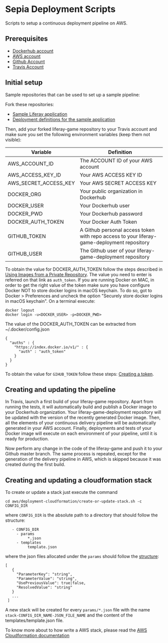 # Sepia Deployment Scripts

Scripts to setup a continuous deployment pipeline on AWS.

## Prerequisites

- [Dockerhub account]()
- [AWS account]()
- [Github Account]()
- [Travis Account]()

 
## Initial setup 
 
Sample repositories that can be used to set up a sample pipeline:

Fork these repositories:

- [Sample Liferay application](https://github.com/liferay-labs/liferay-game)
- [Deployment definitions for the sample application](https://github.com/liferay-labs/liferay-game-deployment)

Then, add your forked liferay-game repository to your Travis account and make 
sure you set the following environment variables (keep them not visible):

| Variable              | Definition                                                  |
|-----------------------|-------------------------------------------------------------|
| AWS_ACCOUNT_ID        | The ACCOUNT ID of your AWS account                          |
| AWS_ACCESS_KEY_ID     | Your AWS ACCESS KEY ID                                      |
| AWS_SECRET_ACCESS_KEY | Your AWS SECRET ACCESS KEY                                  |
| DOCKER_ORG            | Your public organization in Dockerhub                       |
| DOCKER_USER           | Your Dockerhub user                                         |
| DOCKER_PWD            | Your Dockerhub password                                     |
| DOCKER_AUTH_TOKEN     | Your Docker Auth Token                                      |
| GITHUB_TOKEN          | A Github personal access token with repo access to your liferay-game-deployment repository |
| GITHUB_USER           | The Github user of your liferay-game-deployment repository  |

To obtain the value for DOCKER_AUTH_TOKEN follow the steps described in [Using Images from a Private Repository](http://docs.aws.amazon.com/elasticbeanstalk/latest/dg/create_deploy_docker.container.console.html#docker-images-private).
The value you need to enter is referred on that link as `auth_token`.
If you are running Docker on MAC, in order to get the right value of the token make sure you have configure Docker NOT to store docker logins in macOS keychain.
To do so, got to Docker > Preferences and uncheck the option "Securely store docker logins in macOS keychain".
On a terminal execute:

```
docker logout
docker login -u<DOCKER_USER> -p<DOCKER_PWD>
```

The value of the DOCKER_AUTH_TOKEN can be extracted from ~/.docker/config.json
```
{
  "auths" : {
    "https://index.docker.io/v1/" : {
      "auth" : "auth_token"
    }
  }
}
```

To obtain the value for `GIHUB_TOKEN` follow these steps: [Creating a token](https://help.github.com/articles/creating-a-personal-access-token-for-the-command-line/#creating-a-token).

## Creating and updating the pipeline

In Travis, launch a first build of your liferay-game repository. Apart from 
running the tests, it will automatically build and publish a Docker image to 
your Dockerhub organization. Your liferay-game-deployment repository will be 
updated with the version of the recently generated Docker image. Then, all the 
elements of your continuous delivery pipeline will be automatically generated in 
your AWS account. Finally, deployments and tests of your Docker image will 
execute on each environment of your pipeline, until it is ready for production.
 
Now perform any change in the code of the liferay-game and push it to your
Github master branch. The same process is repeated, except for the generation of
the delivery pipeline in AWS, which is skipped because it was created during the
first build.

## Creating and updating a cloudformation stack

To create or update a stack just execute the command

```
cd aws/deployment-cloudformation/create-or-update-stack.sh -c CONFIG_DIR
```

where ```CONFIG_DIR``` is the absolute path to a directory that should follow the structure:

```
   - CONFIG_DIR
     - params
          *.json
     - templates
          template.json
```

where the json files allocated under the ```params``` should follow the [structure](http://docs.aws.amazon.com/AWSCloudFormation/latest/UserGuide/parameters-section-structure.html):

```
[
   {
     "ParameterKey": "string",
     "ParameterValue": "string",
     "UsePreviousValue": true|false,
     "ResolvedValue": "string"
   }
   ...
 ]
```

A new stack will be created for every ```params/*.json``` file with the name ```stack-CONFIG_DIR_NAME-JSON_FILE_NAME``` and the content of the templates/template.json file.

To know more about to how write a AWS stack, please read the [AWS Cloudformation documentation](https://aws.amazon.com/es/cloudformation/)